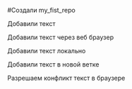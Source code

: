 ﻿#Создали my_fist_repo

Добавили текст

Добавили текст через веб браузер

Добавили текст локально

Добавили текст в новой ветке

Разрешаем конфликт текст в браузере
